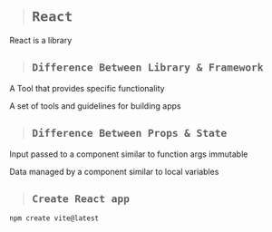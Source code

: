 ># `React`
React is a library

>## `Difference Between Library & Framework`
A Tool that provides specific functionality

A set of tools and guidelines for building apps

>## `Difference Between Props & State`
Input passed to a component similar to function args immutable

Data managed by a component similar to local variables

>## `Create React app`

`npm create vite@latest`


